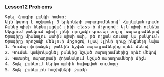 <h3>Lesson12 Problems</h3>
<pre>
Գրել ծրագիր բանկի համար։
Այն կարող է աշխատել 3 երկրների տարադրամներով՝ Հայկական դրամով, Ռուսական ռուբլիով և ԱՄՆ դոլլարով (տարադրամի տիպի նկարագրության համար օգտագործեք enum-ը)։
Բանկը պիտի ներկայացված լինի class-ի միջոցով։ Այն պիտի ունենա 3 հաշիվներ՝ յուրաքանչյուր տարադրամի համար։ Այն պիտի ունենա նաև տարադրամի փոխարկման արժեքներ՝ օրինակ 1 դոլլար = 500 դիամ, կամ 1 ռուբլի = 10 դրամ, և այլն։
Սկզբում բանկում պիտի լինի որոշակի գումար բոլոր ռարադրամներով (դրամով, դոլլարով և ռուբլիով)։
Ծրագիրը միանալու պահին պիտի տպի, թե որքան գումար կա բանկում։
Ծրագիրը որոշակի մենյուի միջոցով (լավ կլինի դուք ինքներդ նախագծեք այդ մենյուն) պիտի առաջարկի հետևյալ գործարքները՝
1․ Գումար փոխանցել բանկին նշված տարադրամներից որևէ մեկով
2․ Գումաև կանխիկացնել բանկից նշված տարադրամներից որևէ մեկով
3․ Կատարել տարադրամի փոխանակում նշված տարադրամների միջև
4․ Տպել բանկում ներկա պահին հավաքված գումարը
5․ Տպել բանկային հաշիվների շարժը
</pre>